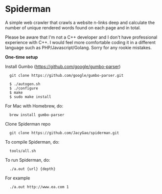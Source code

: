 # Spiderman
A simple web crawler that crawls a website n-links deep and calculate the number of  unique rendered words found on each page and in total.

Please be aware that I'm not a C++ developer and I don't have professional experience with C++. I would feel more comfortable coding it in a different language such as PHP/Javascript/Golang. Sorry for any rookie mistakes.

<b>One-time setup</b>

Install Gumbo (https://github.com/google/gumbo-parser)

      git clone https://github.com/google/gumbo-parser.git
      
      $ ./autogen.sh
      $ ./configure
      $ make
      $ sudo make install
      
For Mac with Homebrew, do:
      
      brew install gumbo-parser
      
Clone Spiderman repo

      git clone https://github.com/JacyGao/spiderman.git
      
To compile Spiderman, do:

      tools/all.sh
      
To run Spiderman, do:

      ./a.out {url} {depth}
      
For example

      ./a.out http://www.ea.com 1
